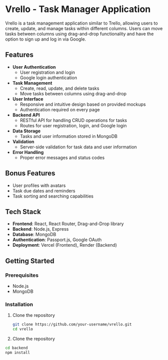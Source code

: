 # Vrello - Task Manager Application

Vrello is a task management application similar to Trello, allowing users to create, update, and manage tasks within different columns. Users can move tasks between columns using drag-and-drop functionality and have the option to sign up and log in via Google.

## Features

- **User Authentication**
  - User registration and login
  - Google login authentication
- **Task Management**
  - Create, read, update, and delete tasks
  - Move tasks between columns using drag-and-drop
- **User Interface**
  - Responsive and intuitive design based on provided mockups
  - Authentication required on every page
- **Backend API**
  - RESTful API for handling CRUD operations for tasks
  - Routes for user registration, login, and Google login
- **Data Storage**
  - Tasks and user information stored in MongoDB
- **Validation**
  - Server-side validation for task data and user information
- **Error Handling**
  - Proper error messages and status codes

## Bonus Features

- User profiles with avatars
- Task due dates and reminders
- Task sorting and searching capabilities

## Tech Stack

- **Frontend**: React, React Router, Drag-and-Drop library
- **Backend**: Node.js, Express
- **Database**: MongoDB
- **Authentication**: Passport.js, Google OAuth
- **Deployment**: Vercel (Frontend), Render (Backend)

## Getting Started

### Prerequisites

- Node.js
- MongoDB

### Installation

1. Clone the repository
   ```bash
   git clone https://github.com/your-username/vrello.git
   cd vrello
   
2. Clone the repository
 ```bash
cd backend
npm install

